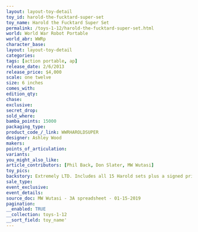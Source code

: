 ```yaml
---
layout: layout-toy-detail 
toy_id: harold-the-fucktard-super-set
toy_name: Harold the Fucktard Super Set
permalink: /toys-1-12/harold-the-fucktard-super-set.html
world: World War Robot Portable
world_abr: WWRp
character_base: 
layout: layout-toy-detail
categories: 
tags: [action portable, ap] 
release_date: 2/6/2013
release_price: $4,000 
scale: one twelve
size: 6 inches
comes_with: 
edition_qty: 
chase: 
exclusive: 
secret_drop: 
sold_where: 
bamba_points: 15000
packaging_type: 
product_code_/_link: WWRHAROLDSUPER
designer: Ashley Wood
makers: 
points_of_articulation: 
variants: 
you_might_also_like: 
article_contributors: [Phil Back, Don Slater, MW Wutasi]
toy_pics: 
backstory: Extremely LTD. Includes all 15 Harold sets plus a signed print
sale_type: 
event_exclusive: 
event_details: 
source_doc: MW Wutasi - 3A spreadsheet - 01-15-2019
pagination: 
__enabled: TRUE
__collection: toys-1-12
__sort_field: toy_name'
---
```

